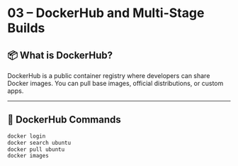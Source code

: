 # 03 – DockerHub and Multi-Stage Builds

## 📦 What is DockerHub?
DockerHub is a public container registry where developers can share Docker images. You can pull base images, official distributions, or custom apps.

---

## 🔑 DockerHub Commands

```bash
docker login
docker search ubuntu
docker pull ubuntu
docker images
